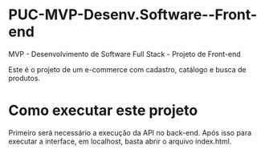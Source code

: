 # PUC-MVP-Desenv.Software--Front-end
MVP - Desenvolvimento de Software Full Stack - Projeto de Front-end

Este é o projeto de um e-commerce com cadastro, catálogo e busca de produtos.

# Como executar este projeto

Primeiro será necessário a execução da API no back-end.
Após isso para executar a interface, em localhost, basta abrir o arquivo index.html.
